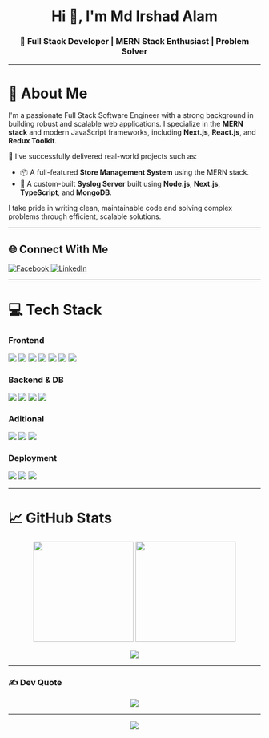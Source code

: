 <!-- GitHub Profile README - Irshad Alam -->

<h1 align="center">Hi 👋, I'm Md Irshad Alam</h1>
<h3 align="center">🚀 Full Stack Developer | MERN Stack Enthusiast | Problem Solver</h3>

---

# 💫 About Me

I'm a passionate Full Stack Software Engineer with a strong background in building robust and scalable web applications. I specialize in the **MERN stack** and modern JavaScript frameworks, including **Next.js**, **React.js**, and **Redux Toolkit**.

💼 I’ve successfully delivered real-world projects such as:
- 📦 A full-featured **Store Management System** using the MERN stack.
- 🧾 A custom-built **Syslog Server** built using **Node.js**, **Next.js**, **TypeScript**, and **MongoDB**.

I take pride in writing clean, maintainable code and solving complex problems through efficient, scalable solutions.

---

## 🌐 Connect With Me

<p align="left">
  <a href="https://facebook.com/zayan.raj.311" target="_blank">
    <img src="https://img.shields.io/badge/Facebook-%231877F2.svg?style=for-the-badge&logo=facebook&logoColor=white" alt="Facebook"/>
  </a>
  <a href="https://linkedin.com/in/md-irshad-alam-761b491b9/" target="_blank">
    <img src="https://img.shields.io/badge/LinkedIn-%230077B5.svg?style=for-the-badge&logo=linkedin&logoColor=white" alt="LinkedIn"/>
  </a>
</p>

---

# 💻 Tech Stack

### Frontend
<p>
  <img src="https://img.shields.io/badge/Next.js-black?style=for-the-badge&logo=next.js&logoColor=white" />
  <img src="https://img.shields.io/badge/React-%2320232a.svg?style=for-the-badge&logo=react&logoColor=%2361DAFB" />
  <img src="https://img.shields.io/badge/Redux-%23593d88.svg?style=for-the-badge&logo=redux&logoColor=white" />
  <img src="https://img.shields.io/badge/Redux%20Toolkit-%23764ABC.svg?style=for-the-badge&logo=redux&logoColor=white" />
  <img src="https://img.shields.io/badge/JavaScript-%23323330.svg?style=for-the-badge&logo=javascript&logoColor=%23F7DF1E" />
  <img src="https://img.shields.io/badge/TypeScript-%23007ACC.svg?style=for-the-badge&logo=typescript&logoColor=white" />
  <img src="https://img.shields.io/badge/ChakraUI-%234ED1C5.svg?style=for-the-badge&logo=chakraui&logoColor=white" />
</p>

### Backend & DB
<p>
  <img src="https://img.shields.io/badge/Node.js-6DA55F?style=for-the-badge&logo=node.js&logoColor=white" />
  <img src="https://img.shields.io/badge/Express.js-%23404d59.svg?style=for-the-badge&logo=express&logoColor=%2361DAFB" />
  <img src="https://img.shields.io/badge/MongoDB-%234ea94b.svg?style=for-the-badge&logo=mongodb&logoColor=white" />
  <img src="https://img.shields.io/badge/Java-%23ED8B00.svg?style=for-the-badge&logo=java&logoColor=white" />
</p>

### Aditional 
<P>
  <img src="https://img.shields.io/badge/WebSocket-%2300BFFF.svg?style=for-the-badge&logo=websocket&logoColor=white" />
  <img src="https://img.shields.io/badge/Git-%23F05032.svg?style=for-the-badge&logo=git&logoColor=white" />
  <img src="https://img.shields.io/badge/Redis-%23DC382D.svg?style=for-the-badge&logo=redis&logoColor=white" />
</P>

### Deployment
<p>
  <img src="https://img.shields.io/badge/Vercel-%23000000.svg?style=for-the-badge&logo=vercel&logoColor=white" />
  <img src="https://img.shields.io/badge/Netlify-%23000000.svg?style=for-the-badge&logo=netlify&logoColor=#00C7B7" />
  <img src="https://img.shields.io/badge/Heroku-%23430098.svg?style=for-the-badge&logo=heroku&logoColor=white" />
</p>

---

# 📈 GitHub Stats

<p align="center">
  <img src="https://github-readme-stats.vercel.app/api?username=Md-Irshad-Alam&theme=radical&show_icons=true&hide_border=false&count_private=true" height="200px" />
  <img src="https://github-readme-streak-stats.herokuapp.com/?user=Md-Irshad-Alam&theme=radical&hide_border=false" height="200px" />
</p>

<p align="center">
  <img src="https://github-readme-stats.vercel.app/api/top-langs/?username=Md-Irshad-Alam&layout=compact&theme=radical&hide_border=false" />
</p>

---

### ✍️ Dev Quote

<p align="center">
  <img src="https://quotes-github-readme.vercel.app/api?type=horizontal&theme=tokyonight" />
</p>

---

<p align="center">
  <a href="https://visitcount.itsvg.in">
    <img src="https://visitcount.itsvg.in/api?id=Md-Irshad-Alam&icon=0&color=6" />
  </a>
</p>

<!-- Designed with ❤️ by Irshad Alam -->
